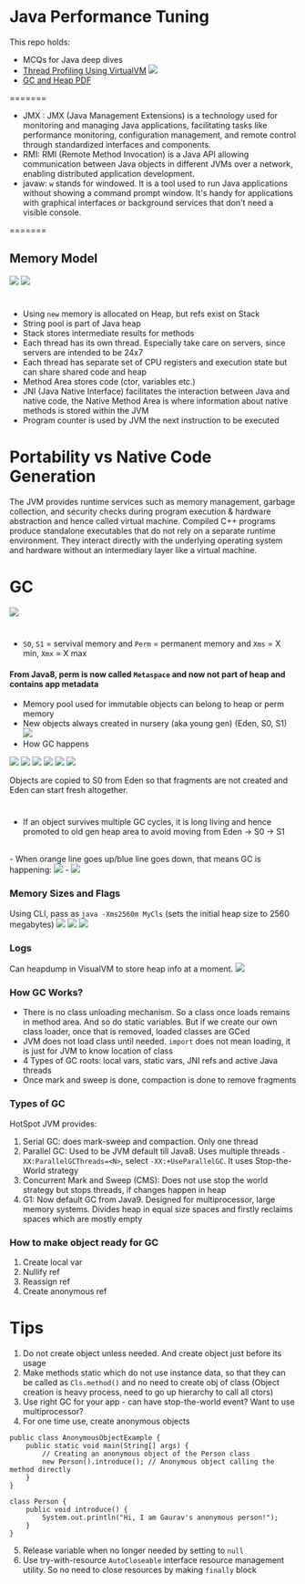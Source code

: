 # Java Performance Tuning
This repo holds:
- MCQs for Java deep dives
- <a href="./src/multithreading/VISUAL_VM.md">Thread Profiling Using VirtualVM</a>
  <img src="./assets/images/visual_vm_both_threads.png">
- <a href="./assets/pdfs/JavaPerformanceTuning.pdf">GC and Heap PDF</a>

=======

* JMX : JMX (Java Management Extensions) is a technology used for monitoring and managing Java applications, facilitating tasks like performance monitoring, configuration management, and remote control through standardized interfaces and components.
* RMI: RMI (Remote Method Invocation) is a Java API allowing communication between Java objects in different JVMs over a network, enabling distributed application development.
* javaw: `w` stands for windowed. It is a tool used to run Java applications without showing a command prompt window. It's handy for applications with graphical interfaces or background services that don't need a visible console.

=======

## Memory Model
<img src="./assets/images/memory_model.png">

<img src="./assets/images/jre.png">

# 
- Using `new` memory is allocated on Heap, but refs exist on Stack
- String pool is part of Java heap
- Stack stores intermediate results for methods
- Each thread has its own thread. Especially take care on servers, since servers are intended to be 24x7
- Each thread has separate set of CPU registers and execution state but can share shared code and heap
- Method Area stores code (ctor, variables etc.)
- JNI (Java Native Interface) facilitates the interaction between Java and native code, the Native Method Area is where information about native methods is stored within the JVM
- Program counter is used by JVM the next instruction to be executed

# Portability vs Native Code Generation
The JVM provides runtime services such as memory management, garbage collection, and security checks during program execution & hardware abstraction and hence called virtual machine.
Compiled C++ programs produce standalone executables that do not rely on a separate runtime environment. They interact directly with the underlying operating system and hardware without an intermediary layer like a virtual machine.

# GC
<img src="./assets/images/heap.png">

#
- `S0`, `S1` = servival memory and `Perm` = permanent memory and `Xms` = X min, `Xmx` = X max
#### From Java8, perm is now called `Metaspace` and now not part of heap and contains app metadata
- Memory pool used for immutable objects can belong to heap or perm memory
- New objects always created in nursery (aka young gen) (Eden, S0, S1)
  <img src="./assets/images/heap_gc.png">
- How GC happens <br/>
<img src="./assets/images/gc1.png">
<img src="./assets/images/gc2.png">
<img src="./assets/images/gc3.png">
<img src="./assets/images/gc4.png">
<img src="./assets/images/gc5.png">
<img src="./assets/images/gc6.png">

Objects are copied to S0 from Eden so that fragments are not created and Eden can start fresh altogether.

#
- If an object survives multiple GC cycles, it is long living and hence promoted to old gen heap area to avoid moving from Eden -> S0 -> S1
<br/>
- When orange line goes up/blue line goes down, that means GC is happening:
<img src="./assets/images/visual_vm_monitor_heap.png">
- <img src="./assets/images/visual_vm_monitor_heap2.png">

### Memory Sizes and Flags
Using CLI, pass as `java -Xms2560m MyCls` (sets the initial heap size to 2560 megabytes)
<img src="./assets/images/mem_sz1.png">
<img src="./assets/images/mem_sz2.png">
<img src="./assets/images/mem_sz3.png">

### Logs
Can heapdump in VisualVM to store heap info at a moment.
<img src="./assets/images/gc_logs.png">

### How GC Works?
- There is no class unloading mechanism. So a class once loads remains in method area. And so do static variables. But if we create our own class loader, once that is removed, loaded classes are GCed
- JVM does not load class until needed. `import` does not mean loading, it is just for JVM to know location of class
- 4 Types of GC roots: local vars, static vars, JNI refs and active Java threads
- Once mark and sweep is done, compaction is done to remove fragments

### Types of GC
HotSpot JVM provides:
1. Serial GC: does mark-sweep and compaction. Only one thread
2. Parallel GC: Used to be JVM default till Java8. Uses multiple threads `-XX:ParallelGCThreads=<N>`, select `-XX:+UseParallelGC`. It uses Stop-the-World strategy
3. Concurrent Mark and Sweep (CMS): Does not use stop the world strategy but stops threads, if changes happen in heap
4. G1: Now default GC from Java9. Designed for multiprocessor, large memory systems. Divides heap in equal size spaces and firstly reclaims spaces which are mostly empty

### How to make object ready for GC
1. Create local var
2. Nullify ref
3. Reassign ref
4. Create anonymous ref


# Tips
1. Do not create object unless needed. And create object just before its usage
2. Make methods static which do not use instance data, so that they can be called as `Cls.method()` and no need to create obj of class (Object creation is heavy process, need to go up hierarchy to call all ctors)
3. Use right GC for your app - can have stop-the-world event? Want to use multiprocessor?
4. For one time use, create anonymous objects
```
public class AnonymousObjectExample {
    public static void main(String[] args) {
        // Creating an anonymous object of the Person class
        new Person().introduce(); // Anonymous object calling the method directly
    }
}

class Person {
    public void introduce() {
        System.out.println("Hi, I am Gaurav's anonymous person!");
    }
}
```
5. Release variable when no longer needed by setting to `null`
6. Use try-with-resource `AutoCloseable` interface resource management utility. So no need to close resources by making `finally` block